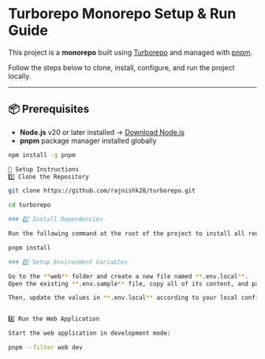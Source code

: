 # Turborepo Monorepo Setup & Run Guide

This project is a **monorepo** built using [Turborepo](https://turbo.build/repo) and managed with [pnpm](https://pnpm.io/).

Follow the steps below to clone, install, configure, and run the project locally.

---

## 📦 Prerequisites

- **Node.js** v20 or later installed → [Download Node.js](https://nodejs.org/)
- **pnpm** package manager installed globally

```bash
npm install -g pnpm

🚀 Setup Instructions
1️⃣ Clone the Repository

git clone https://github.com/rajnishk28/turborepo.git

cd turborepo

### 2️⃣ Install Dependencies

Run the following command at the root of the project to install all required packages:

pnpm install

### 3️⃣ Setup Environment Variables

Go to the **web** folder and create a new file named **.env.local**.  
Open the existing **.env.sample** file, copy all of its content, and paste it inside **.env.local**.  

Then, update the values in **.env.local** according to your local configuration.


4️⃣ Run the Web Application

Start the web application in development mode:

pnpm --filter web dev